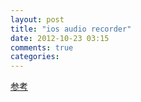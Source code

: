 ```yaml
---
layout: post
title: "ios audio recorder"
date: 2012-10-23 03:15
comments: true
categories: 
---
```

[参考](http://mobileorchard.com/tutorial-detecting-when-a-user-blows-into-the-mic/)